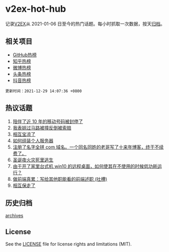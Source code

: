 # v2ex-hot-hub

 记录[V2EX](https://www.v2ex.com/)从 2021-01-06 日至今的热门话题。每小时抓取一次数据，按天[归档](archives)。
 
 ## 相关项目

- [GitHub热榜](https://github.com/snaildev/github-hot-hub)
- [知乎热榜](https://github.com/snaildev/zhihu-hot-hub)
- [微博热榜](https://github.com/snaildev/weibo-hot-hub)
- [头条热榜](https://github.com/snaildev/toutiao-hot-hub)
- [抖音热榜](https://github.com/snaildev/douyin-hot-hub)


 `更新时间：2021-12-29 14:07:36 +0800`

## 热议话题

1. [陪伴了近 10 年的移动号码被封停了](https://www.v2ex.com/t/824995)
1. [我表姐过马路被撞反倒被索赔](https://www.v2ex.com/t/825024)
1. [相互宝凉了](https://www.v2ex.com/t/824980)
1. [如何组装个人服务器](https://www.v2ex.com/t/824888)
1. [注册了名字全拼 com 域名。一个同名同姓的老哥写了十来年博客，终于不续费了。](https://www.v2ex.com/t/824926)
1. [圣诞夜火灾死里逃生](https://www.v2ex.com/t/824977)
1. [由于开了家里台式机 win10 的远程桌面，如何使其在不使用的时候低功耗运行？](https://www.v2ex.com/t/824931)
1. [做前端真累：写给其他职能看的前端述职 (吐槽)](https://www.v2ex.com/t/825010)
1. [相互保走了](https://www.v2ex.com/t/825012)

## 历史归档

[archives](archives)

## License

See the [LICENSE](LICENSE) file for license rights and limitations (MIT).
